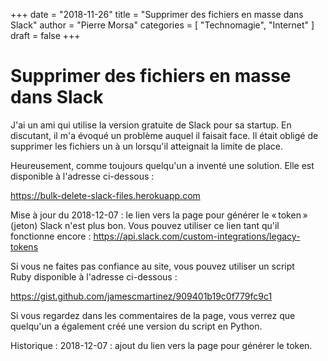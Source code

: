 +++
date        = "2018-11-26"
title       = "Supprimer des fichiers en masse dans Slack"
author      = "Pierre Morsa"
categories  = [ "Technomagie", "Internet" ]
draft       = false
+++
# Supprimer des fichiers en masse dans Slack
J'ai un ami qui utilise la version gratuite de Slack pour sa startup. En discutant, il m'a évoqué un problème auquel il faisait face. Il était obligé de supprimer les fichiers un à un lorsqu'il atteignait la limite de place.

Heureusement, comme toujours quelqu'un a inventé une solution. Elle est disponible à l'adresse ci-dessous :

https://bulk-delete-slack-files.herokuapp.com

Mise à jour du 2018-12-07 : le lien vers la page pour générer le « token » (jeton) Slack n'est plus bon. Vous pouvez utiliser ce lien tant qu'il fonctionne encore : https://api.slack.com/custom-integrations/legacy-tokens

Si vous ne faites pas confiance au site, vous pouvez utiliser un script Ruby disponible à l'adresse ci-dessous :

https://gist.github.com/jamescmartinez/909401b19c0f779fc9c1

Si vous regardez dans les commentaires de la page, vous verrez que quelqu'un a également créé une version du script en Python.

Historique :
2018-12-07 : ajout du lien vers la page pour générer le token.